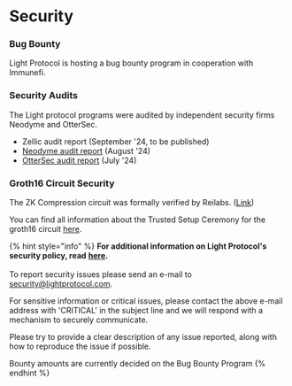 # Security

### Bug Bounty

Light Protocol is hosting a bug bounty program in cooperation with Immunefi.

### Security Audits

The Light protocol programs were audited by independent security firms Neodyme and OtterSec.

* Zellic audit report (September '24, to be published)
* [Neodyme audit report](https://github.com/Lightprotocol/light-protocol/blob/main/audits/neodyme\_v1\_audit.pdf) (August '24)&#x20;
* [OtterSec audit report](https://github.com/Lightprotocol/light-protocol/blob/main/audits/ottersec\_v1\_audit.pdf) (July '24)

### Groth16 Circuit Security

The ZK Compression circuit was formally verified by Reilabs. ([Link](https://github.com/Lightprotocol/light-protocol/blob/main/audits/reilabs\_circuits\_formal\_verification\_report.pdf))

You can find all information about the Trusted Setup Ceremony for the groth16 circuit [here](https://github.com/Lightprotocol/gnark-mt-setup/blob/main/README.md).



{% hint style="info" %}
**For additional information on Light Protocol's security policy, read** [**here**](https://github.com/Lightprotocol/light-protocol/blob/main/SECURITY.md)**.** \
\
To report security issues please send an e-mail to [security@lightprotocol.com](mailto:security@lightprotocol.com).

For sensitive information or critical issues, please contact the above e-mail address with 'CRITICAL' in the subject line and we will respond with a mechanism to securely communicate.

Please try to provide a clear description of any issue reported, along with how to reproduce the issue if possible.

Bounty amounts are currently decided on the Bug Bounty Program
{% endhint %}


